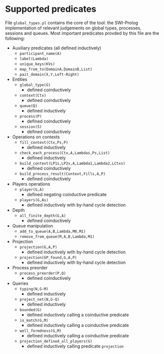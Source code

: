 # Supported predicates

File ```global_types.pl``` contains the core of the tool: the SWI-Prolog implementation of relevant judgements on global types, processes, sessions and queues. 
Most important predicates provded by this file are the following: 

* Auxiliary predicates (all defined inductively)
  * ```participant_name(A)```
  * ```label(Lambda)```
  * ```unique_keys(KVs)```
  * ```map_from_to(DomainA,DomainB,List)```
  * ```pait_domain(X,Y,Left-Right)```
* Entities
  * ```global_type(G)```
    * defined coinductively 
  * ```context(Ctx)```
    * defined coinductively 
  * ```queue(Q)```
    * defined inductively 
  * ```process(P)```
    * defined coinductively 
  * ```session(S)```
    * defined coinductively 
* Operations on contexts
  * ```fill_context(Ctx,Ps,P)```
    * defined inductively 
  * ```check_each_process(Ctx,A,Lambdas,Ps,List)```
    * defined inductively 
  * ```build_context(LP1s,LP2s,A,Lambda1,Lambda2,LCtxs)```
    * defined coinductively 
  * ```build_process_result(Context,Fills,A,P)```
    * defined coinductively 
* Players operations
  * ```player(G,A)```
    * defined negating coinductive predicate
  * ```players(G,As)```
    * defined inductively with by-hand cycle detection
* Depth
  * ```all_finite_depth(G,A)```
    * defined coinductively 
* Queue manipulation
    * ```add_to_queue(A,B,Lambda,M0,M1)```
    * ```remove_from_queue(M,A,B,Lambda,M1)```
* Projection
  * ```projection(G,A,P)```
    * defined inductively with by-hand cycle detection
  * ```projection(GP_found,G,A,P)```
    * defined inductively with by-hand cycle detection
* Process preorder
  * ```process_preorder(P,Q)```
    * defined coinductively 
* Queries
  * ```typing(N,G-M)```
    * defined inductively 
  * ```project_net(N,G-Q)```
    * defined inductively 
  * ```bounded(G)```
    * defined inductively calling a coinductive predicate
  * ```io_match(G,M)```
    * defined inductively calling a coinductive predicate
  * ```well_formdness(G,M)```
    * defined inductively calling a coinductive predicate
  * ```projection_defined_all_players(G)```
    * defined inductively calling predicate ```projection```
